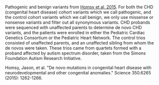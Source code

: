 Pathogenic and benign variants from [Homsy et al, 2015](http://science.sciencemag.org/content/350/6265/1262.full).  For both the CHD (congenital heart disease) cohort variants which we call pathogenic, and the control cohort variants which we call benign, we only use missense or nonsense variants and filter out all synonymous variants.  CHD probands were sequenced with unaffected parents to determine de novo CHD variants, and the patients were enrolled in either the Pediatric Cardiac Genetics Consortium or the Pediatric Heart Network.  The control trios consisted of unaffected parents, and an unaffected sibling from whom the de novos were taken.  These trios came from quartets formed with a proband affected by autism spectrum disorder, taken from the Simons Foundation Autism Research Initiative.

Homsy, Jason, et al. "De novo mutations in congenital heart disease with neurodevelopmental and other congenital anomalies." Science 350.6265 (2015): 1262-1266.
